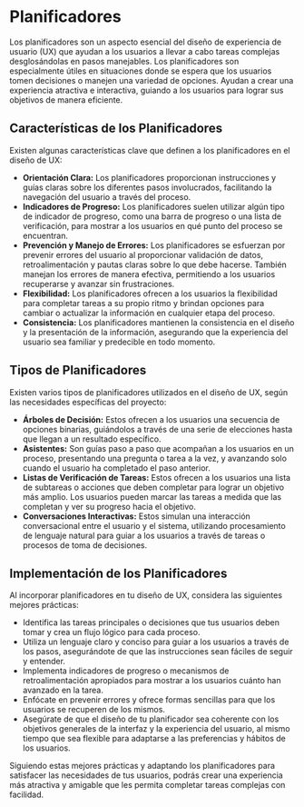# Planificadores

Los planificadores son un aspecto esencial del diseño de experiencia de usuario (UX) que ayudan a los usuarios a llevar a cabo tareas complejas desglosándolas en pasos manejables. Los planificadores son especialmente útiles en situaciones donde se espera que los usuarios tomen decisiones o manejen una variedad de opciones. Ayudan a crear una experiencia atractiva e interactiva, guiando a los usuarios para lograr sus objetivos de manera eficiente.

## Características de los Planificadores

Existen algunas características clave que definen a los planificadores en el diseño de UX:

- **Orientación Clara:** Los planificadores proporcionan instrucciones y guías claras sobre los diferentes pasos involucrados, facilitando la navegación del usuario a través del proceso.
- **Indicadores de Progreso:** Los planificadores suelen utilizar algún tipo de indicador de progreso, como una barra de progreso o una lista de verificación, para mostrar a los usuarios en qué punto del proceso se encuentran.
- **Prevención y Manejo de Errores:** Los planificadores se esfuerzan por prevenir errores del usuario al proporcionar validación de datos, retroalimentación y pautas claras sobre lo que debe hacerse. También manejan los errores de manera efectiva, permitiendo a los usuarios recuperarse y avanzar sin frustraciones.
- **Flexibilidad:** Los planificadores ofrecen a los usuarios la flexibilidad para completar tareas a su propio ritmo y brindan opciones para cambiar o actualizar la información en cualquier etapa del proceso.
- **Consistencia:** Los planificadores mantienen la consistencia en el diseño y la presentación de la información, asegurando que la experiencia del usuario sea familiar y predecible en todo momento.

## Tipos de Planificadores

Existen varios tipos de planificadores utilizados en el diseño de UX, según las necesidades específicas del proyecto:

- **Árboles de Decisión:** Estos ofrecen a los usuarios una secuencia de opciones binarias, guiándolos a través de una serie de elecciones hasta que llegan a un resultado específico.
- **Asistentes:** Son guías paso a paso que acompañan a los usuarios en un proceso, presentando una pregunta o tarea a la vez, y avanzando solo cuando el usuario ha completado el paso anterior.
- **Listas de Verificación de Tareas:** Estos ofrecen a los usuarios una lista de subtareas o acciones que deben completar para lograr un objetivo más amplio. Los usuarios pueden marcar las tareas a medida que las completan y ver su progreso hacia el objetivo.
- **Conversaciones Interactivas:** Estos simulan una interacción conversacional entre el usuario y el sistema, utilizando procesamiento de lenguaje natural para guiar a los usuarios a través de tareas o procesos de toma de decisiones.

## Implementación de los Planificadores

Al incorporar planificadores en tu diseño de UX, considera las siguientes mejores prácticas:

- Identifica las tareas principales o decisiones que tus usuarios deben tomar y crea un flujo lógico para cada proceso.
- Utiliza un lenguaje claro y conciso para guiar a los usuarios a través de los pasos, asegurándote de que las instrucciones sean fáciles de seguir y entender.
- Implementa indicadores de progreso o mecanismos de retroalimentación apropiados para mostrar a los usuarios cuánto han avanzado en la tarea.
- Enfócate en prevenir errores y ofrece formas sencillas para que los usuarios se recuperen de los mismos.
- Asegúrate de que el diseño de tu planificador sea coherente con los objetivos generales de la interfaz y la experiencia del usuario, al mismo tiempo que sea flexible para adaptarse a las preferencias y hábitos de los usuarios.

Siguiendo estas mejores prácticas y adaptando los planificadores para satisfacer las necesidades de tus usuarios, podrás crear una experiencia más atractiva y amigable que les permita completar tareas complejas con facilidad.
